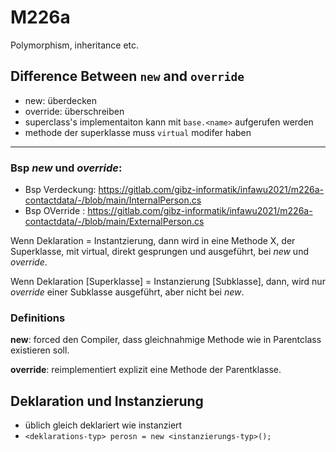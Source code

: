 # M226a

Polymorphism, inheritance etc.

## Difference Between `new` and `override`

* new: überdecken
* override: überschreiben
* superclass's implementaiton kann mit `base.<name>` aufgerufen werden
* methode der superklasse muss `virtual` modifer haben

---

### Bsp _new_ und _override_:
* Bsp Verdeckung: https://gitlab.com/gibz-informatik/infawu2021/m226a-contactdata/-/blob/main/InternalPerson.cs
* Bsp OVerride : https://gitlab.com/gibz-informatik/infawu2021/m226a-contactdata/-/blob/main/ExternalPerson.cs

Wenn Deklaration = Instantzierung, dann wird in eine Methode X, der Superklasse, mit virtual, direkt gesprungen und ausgeführt, bei _new_ und _override_. 

Wenn Deklaration [Superklasse] = Instanzierung [Subklasse], dann, wird nur _override_ einer Subklasse ausgeführt, aber nicht bei _new_.

### Definitions

**new**: forced den Compiler, dass gleichnahmige Methode wie in Parentclass existieren soll.

**override**: reimplementiert explizit eine Methode der Parentklasse.

## Deklaration und Instanzierung

* üblich gleich deklariert wie instanziert
* `<deklarations-typ> perosn = new <instanzierungs-typ>();` 
